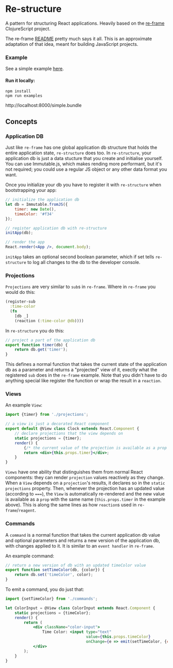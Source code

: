
# Re-structure

A pattern for structuring React applications.  Heavily based on the [re-frame](https://github.com/Day8/re-frame) ClojureScript project.

The re-frame [README](https://github.com/Day8/re-frame/blob/master/README.md) pretty much says it all.  This is an approximate adaptation of that idea, meant for building JavaScript projects.

### Example

See a simple example [here](examples/simple/).

#### Run it locally:

```
npm install
npm run examples
```

http://localhost:8000/simple.bundle

## Concepts

### Application DB

Just like `re-frame` has one global application db structure that holds the entire application state, `re-structure` does too.  In `re-structure`, your application db is just a data stucture that you create and initialise yourself.  You can use Immutable.js, which makes rending more performant, but it's not required; you could use a regular JS object or any other data format you want.

Once you initialize your db you have to register it with `re-structure` when bootstrapping your app:

```jsx
// initialize the application db
let db = Immutable.fromJS({
    timer: new Date(),
    timeColor: '#f34'
});

// register application db with re-structure
initApp(db);

// render the app
React.render(<App />, document.body);
```

`initApp` takes an optional second boolean parameter, which if set tells `re-structure` to log all changes to the db to the developer console.

### Projections

`Projections` are very similar to `sub`s in `re-frame`.  Where in `re-frame` you would do this:

```cljs
(register-sub
  :time-color
  (fn
    [db _]
    (reaction (:time-color @db))))
```

In `re-structure` you do this:

```js
// project a part of the application db 
export function timer(db) {
    return db.get('timer');
}
```

This defines a normal function that takes the current state of the application db as a parameter and returns a "projected" view of it, exectly what the registered `sub` does in the `re-frame` example.  Note that you didn't have to do anything special like register the function or wrap the result in a `reaction`.

### Views

An example `View`:

```jsx
import {timer} from './projections';

// a view is just a decorated React component
export default @View class Clock extends React.Component {
    // declare projections that the view depends on
    static projections = {timer};
    render() {
        {/* the current value of the projection is available as a prop */}
        return <div>{this.props.timer}</div>;
    }
}
```

`Views` have one ability that distinguishes them from normal React components: they can render `projection` values reactively as they change.  When a `View` depends on a `projection`'s results, it declares so in the `static projections` property.  Then, whenever the projection has an updated value (according to `===`), the `View` is automatically re-rendered and the new value is available as a `prop` with the same name (`this.props.timer` in the example above).  This is along the same lines as how `reaction`s used in `re-frame`/`reagent`.

### Commands

A `command` is a normal function that takes the current application db value and optional parameters and returns a new version of the application db, with changes applied to it.  It is similar to an `event handler` in `re-frame`.

An example command:

```js
// return a new version of db with an updated timeColor value
export function setTimeColor(db, {color}) {
    return db.set('timeColor', color);
}
```

To emit a command, you do just that:

```jsx
import {setTimeColor} from './commands';

let ColorInput = @View class ColorInput extends React.Component {
    static projections = {timeColor};
    render() {
        return (
            <div className="color-input">
                Time Color: <input type="text"
                                   value={this.props.timeColor}
                                   onChange={e => emit(setTimeColor, {color: e.target.value})}/>
            </div>
        );
    }
}
```
